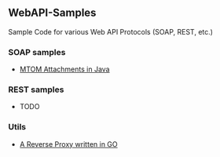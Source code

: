 ## WebAPI-Samples
Sample Code for various Web API Protocols (SOAP, REST, etc.)

### SOAP samples 
- [MTOM Attachments in Java](./SOAP/MTOM/)

### REST samples 
- TODO

### Utils
- [A Reverse Proxy written in GO](./Utils/ReverseProxy/)

